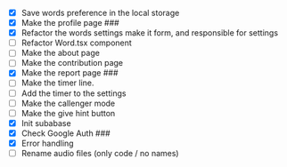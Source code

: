 * [X] Save words preference in the local storage
* [X] Make the profile page								###
* [X] Refactor the words settings make it form, and responsible for settings
* [ ] Refactor Word.tsx component
* [ ] Make the about page
* [ ] Make the contribution page
* [X] Make the report page								###
* [ ] Make the timer line.
* [ ] Add the timer to the settings
* [ ] Make the callenger mode
* [ ] Make the give hint button
* [X] Init subabase
* [X] Check Google Auth                                      				###
* [X] Error handling
* [ ] Rename audio files (only code / no names)
